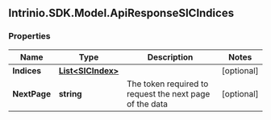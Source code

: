 ## Intrinio.SDK.Model.ApiResponseSICIndices
### Properties

Name | Type | Description | Notes
------------ | ------------- | ------------- | -------------
**Indices** | [**List&lt;SICIndex&gt;**](SICIndex.md) |  | [optional] 
**NextPage** | **string** | The token required to request the next page of the data | [optional] 

